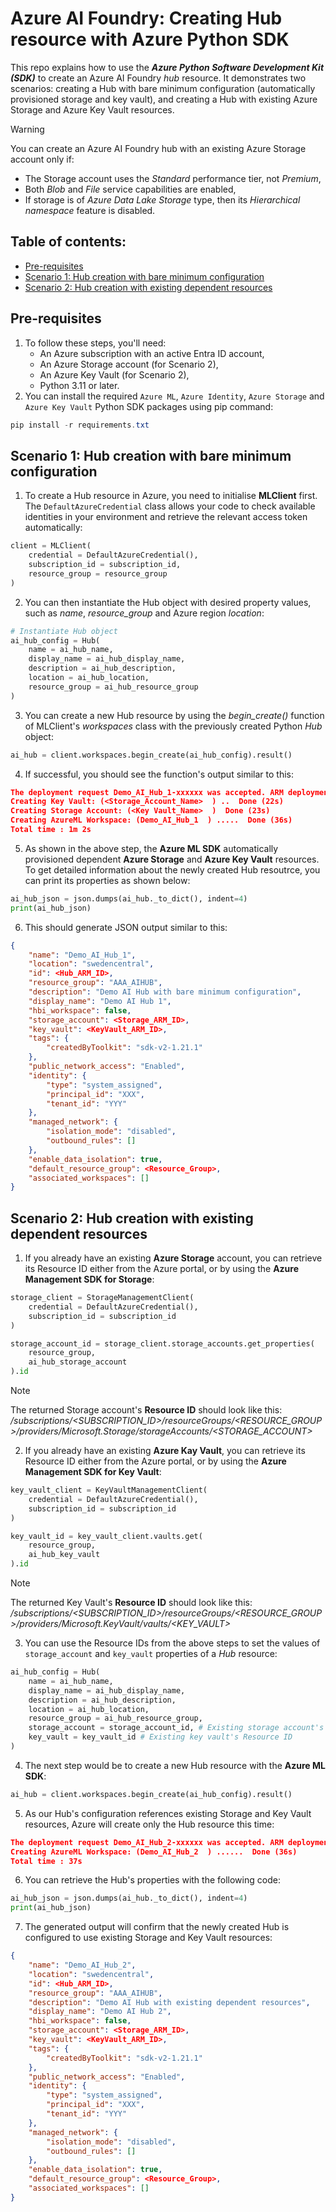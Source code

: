 # Azure AI Foundry: Creating Hub resource with Azure Python SDK
This repo explains how to use the **_Azure Python Software Development Kit (SDK)_** to create an Azure AI Foundry _hub_ resource. It demonstrates two scenarios: creating a Hub with bare minimum configuration (automatically provisioned storage and key vault), and creating a Hub with existing Azure Storage and Azure Key Vault resources.

> [!WARNING]
> You can create an Azure AI Foundry hub with an existing Azure Storage account only if:
> - The Storage account uses the _Standard_ performance tier, not _Premium_,
> - Both _Blob_ and _File_ service capabilities are enabled,
> - If storage is of _Azure Data Lake Storage_ type, then its _Hierarchical namespace_ feature is disabled.

## Table of contents:
- [Pre-requisites](https://github.com/LazaUK/AIFoundry-Hub-SDK#pre-requisites)
- [Scenario 1: Hub creation with bare minimum configuration](https://github.com/LazaUK/AIFoundry-Hub-SDK#scenario-1-hub-creation-with-bare-minimum-configuration)
- [Scenario 2: Hub creation with existing dependent resources](https://github.com/LazaUK/AIFoundry-Hub-SDK#scenario-2-hub-creation-with-existing-dependent-resources)

## Pre-requisites
1. To follow these steps, you'll need:
    - An Azure subscription with an active Entra ID account,
    - An Azure Storage account (for Scenario 2),
    - An Azure Key Vault (for Scenario 2),
    - Python 3.11 or later.
2. You can install the required ```Azure ML```, ```Azure Identity```, ```Azure Storage``` and ```Azure Key Vault``` Python SDK packages using pip command:
``` PowerShell
pip install -r requirements.txt
```

## Scenario 1: Hub creation with bare minimum configuration
1. To create a Hub resource in Azure, you need to initialise **MLClient** first. The ```DefaultAzureCredential``` class allows your code to check available identities in your environment and retrieve the relevant access token automatically:
``` Python
client = MLClient(
    credential = DefaultAzureCredential(),
    subscription_id = subscription_id,
    resource_group = resource_group
)
```
2. You can then instantiate the Hub object with desired property values, such as _name_, _resource_group_ and Azure region _location_:
``` Python
# Instantiate Hub object
ai_hub_config = Hub(
    name = ai_hub_name,
    display_name = ai_hub_display_name,
    description = ai_hub_description,
    location = ai_hub_location,
    resource_group = ai_hub_resource_group
)
```
3. You can create a new Hub resource by using the _begin_create()_ function of MLClient's _workspaces_ class with the previously created Python _Hub_ object:
``` Python
ai_hub = client.workspaces.begin_create(ai_hub_config).result()
```
4. If successful, you should see the function's output similar to this:
``` JSON
The deployment request Demo_AI_Hub_1-xxxxxx was accepted. ARM deployment URI for reference: <ARM_ID>
Creating Key Vault: (<Storage_Account_Name>  ) ..  Done (22s)
Creating Storage Account: (<Key Vault_Name>  )  Done (23s)
Creating AzureML Workspace: (Demo_AI_Hub_1  ) .....  Done (36s)
Total time : 1m 2s
```
5. As shown in the above step, the **Azure ML SDK** automatically provisioned dependent **Azure Storage** and **Azure Key Vault** resources. To get detailed information about the newly created Hub resoutrce, you can print its properties as shown below:
``` Python
ai_hub_json = json.dumps(ai_hub._to_dict(), indent=4)
print(ai_hub_json)
```
6. This should generate JSON output similar to this:
``` JSON
{
    "name": "Demo_AI_Hub_1",
    "location": "swedencentral",
    "id": <Hub_ARM_ID>,
    "resource_group": "AAA_AIHUB",
    "description": "Demo AI Hub with bare minimum configuration",
    "display_name": "Demo AI Hub 1",
    "hbi_workspace": false,
    "storage_account": <Storage_ARM_ID>,
    "key_vault": <KeyVault_ARM_ID>,
    "tags": {
        "createdByToolkit": "sdk-v2-1.21.1"
    },
    "public_network_access": "Enabled",
    "identity": {
        "type": "system_assigned",
        "principal_id": "XXX",
        "tenant_id": "YYY"
    },
    "managed_network": {
        "isolation_mode": "disabled",
        "outbound_rules": []
    },
    "enable_data_isolation": true,
    "default_resource_group": <Resource_Group>,
    "associated_workspaces": []
}
```

## Scenario 2: Hub creation with existing dependent resources
1. If you already have an existing **Azure Storage** account, you can retrieve its Resource ID either from the Azure portal, or by using the **Azure Management SDK for Storage**:
``` Python
storage_client = StorageManagementClient(
    credential = DefaultAzureCredential(),
    subscription_id = subscription_id
)

storage_account_id = storage_client.storage_accounts.get_properties(
    resource_group,
    ai_hub_storage_account
).id
```
> [!Note]
> The returned Storage account's **Resource ID** should look like this: _/subscriptions/<SUBSCRIPTION_ID>/resourceGroups/<RESOURCE_GROUP>/providers/Microsoft.Storage/storageAccounts/<STORAGE_ACCOUNT>_
2. If you already have an existing **Azure Kay Vault**, you can retrieve its Resource ID either from the Azure portal, or by using the **Azure Management SDK for Key Vault**:
``` Python
key_vault_client = KeyVaultManagementClient(
    credential = DefaultAzureCredential(),
    subscription_id = subscription_id
)

key_vault_id = key_vault_client.vaults.get(
    resource_group,
    ai_hub_key_vault
).id
```
> [!Note]
> The returned Key Vault's **Resource ID** should look like this: _/subscriptions/<SUBSCRIPTION_ID>/resourceGroups/<RESOURCE_GROUP>/providers/Microsoft.KeyVault/vaults/<KEY_VAULT>_
3. You can use the Resource IDs from the above steps to set the values of ```storage_account``` and ```key_vault``` properties of a _Hub_ resource:
``` Python
ai_hub_config = Hub(
    name = ai_hub_name,
    display_name = ai_hub_display_name,
    description = ai_hub_description,
    location = ai_hub_location,
    resource_group = ai_hub_resource_group,
    storage_account = storage_account_id, # Existing storage account's Resource ID
    key_vault = key_vault_id # Existing key vault's Resource ID
)
```
4. The next step would be to create a new Hub resource with the **Azure ML SDK**:
``` Python
ai_hub = client.workspaces.begin_create(ai_hub_config).result()
```
5. As our Hub's configuration references existing Storage and Key Vault resources, Azure will create only the Hub resource this time:
``` JSON
The deployment request Demo_AI_Hub_2-xxxxxx was accepted. ARM deployment URI for reference: <ARM_ID>
Creating AzureML Workspace: (Demo_AI_Hub_2  ) ......  Done (36s)
Total time : 37s
```
6. You can retrieve the Hub's properties with the following code:
``` Python
ai_hub_json = json.dumps(ai_hub._to_dict(), indent=4)
print(ai_hub_json)
```
7. The generated output will confirm that the newly created Hub is configured to use existing Storage and Key Vault resources:
``` JSON
{
    "name": "Demo_AI_Hub_2",
    "location": "swedencentral",
    "id": <Hub_ARM_ID>,
    "resource_group": "AAA_AIHUB",
    "description": "Demo AI Hub with existing dependent resources",
    "display_name": "Demo AI Hub 2",
    "hbi_workspace": false,
    "storage_account": <Storage_ARM_ID>,
    "key_vault": <KeyVault_ARM_ID>,
    "tags": {
        "createdByToolkit": "sdk-v2-1.21.1"
    },
    "public_network_access": "Enabled",
    "identity": {
        "type": "system_assigned",
        "principal_id": "XXX",
        "tenant_id": "YYY"
    },
    "managed_network": {
        "isolation_mode": "disabled",
        "outbound_rules": []
    },
    "enable_data_isolation": true,
    "default_resource_group": <Resource_Group>,
    "associated_workspaces": []
}
```
